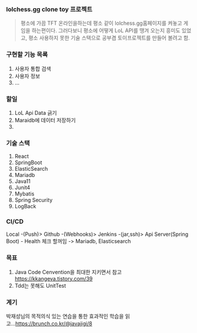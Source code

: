 ### lolchess.gg clone toy 프로젝트

> 평소에 가끔 TFT 온라인을하는데 평소 같이 lolchess.gg홈페이지를 켜놓고 게임을 하는편이다.
> 그러다보니 평소에 어떻게 LoL API를 땡겨 오는지 흥미도 있었고, 평소 사용하지 못한 기술 스택으로
> 공부겸 토이프로젝트를 만들어 볼려고 함.

### 구현할 기능 목록 
1. 사용자 통합 검색
2. 사용자 정보
3. ...

### 할일
1. LoL Api Data 긁기
2. Maraidb에 데이터 저장하기
3. 
 

###  기술 스택
1. React
2. SpringBoot
3. ElasticSearch
4. Mariadb
5. Java11
6. Junit4
7. Mybatis
8. Spring Security
9. LogBack

### CI/CD
Local  -(Push)> Github -(Webhooks)> Jenkins -(jar,ssh)> Api Server(Spring Boot) - Health 체크 할꺼임 -> Mariadb, Elasticsearch


### 목표
1. Java Code Cenvention을 최대한 지키면서 참고 https://kkangeva.tistory.com/39 
2. Tdd는 못해도 UnitTest


### 계기
박재성님의 목적의식 있는 연습을 통한 효과적인 학습을 읽고...https://brunch.co.kr/@javajigi/8 
